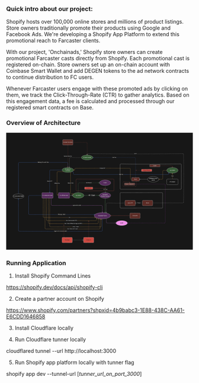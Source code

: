 ### Quick intro about our project:

Shopify hosts over 100,000 online stores and millions of product listings. Store owners traditionally promote their products using Google and Facebook Ads. We're developing a Shopify App Platform to extend this promotional reach to Farcaster clients.

With our project, 'Onchainads,' Shopify store owners can create promotional Farcaster casts directly from Shopify. Each promotional cast is registered on-chain. Store owners set up an on-chain account with Coinbase Smart Wallet and add DEGEN tokens to the ad network contracts to continue distribution to FC users. 

Whenever Farcaster users engage with these promoted ads by clicking on them, we track the Click-Through-Rate (CTR) to gather analytics. Based on this engagement data, a fee is calculated and processed through our registered smart contracts on Base.

### Overview of Architecture

![table](./diagram_architecture.png)


### Running Application

1. Install Shopify Command Lines

https://shopify.dev/docs/api/shopify-cli

2. Create a partner account on Shopify

https://www.shopify.com/partners?shpxid=4b9babc3-1E88-438C-AA61-E6CDD1646858

3. Install Cloudflare locally

4. Run Cloudflare tunner locally

cloudflared tunnel --url http://localhost:3000

5. Run Shopify app platform locally with tunner flag

shopify app dev --tunnel-url [_tunner_url_on_port_3000_]

